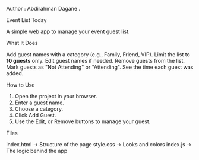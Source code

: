 
 Author : Abdirahman Dagane .
 
 Event List Today

A simple web app to manage your event guest list.



What It Does

 Add guest names with a category (e.g., Family, Friend, VIP).
 Limit the list to **10 guests** only.
 Edit guest names if needed.
 Remove guests from the list.
 Mark guests as "Not Attending" or "Attending".
 See the time each guest was added.



 How to Use

1. Open the project in your browser.
2. Enter a guest name.
3. Choose a category.
4. Click Add Guest.
5. Use the  Edit, or Remove buttons to manage your guest.



Files

index.html → Structure of the page
 style.css → Looks and colors
index.js → The logic behind the app




